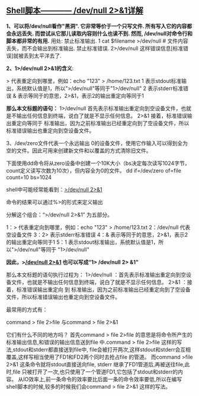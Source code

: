 ## [Shell脚本———— /dev/null 2>&1详解](https://www.cnblogs.com/tinywan/p/6025468.html)             

**1、可以将/dev/null看作"黑洞". 它非常等价于一个只写文件. 所有写入它的内容都会永远丢失. 而尝试从它那儿读取内容则什么也读不到. 然而, /dev/null对命令行和脚本都非常的有用.** 
用处: 
禁止标准输出.  1 cat $filename >/dev/null  # 文件内容丢失，而不会输出到标准输出. 
禁止标准错误.   2>/dev/null 这样错误信息[标准错误]就被丢到太平洋去了. 

**2、1>/dev/null 2>&1的含义**:

\> 代表重定向到哪里，例如：echo "123" > /home/123.txt 
1 表示stdout标准输出，系统默认值是1，所以">/dev/null"等同于"1>/dev/null" 
2 表示stderr标准错误 
& 表示等同于的意思，2>&1，表示2的输出重定向等同于1 

**那么本文标题的语句：** 
1>/dev/null 首先表示标准输出重定向到空设备文件，也就是不输出任何信息到终端，说白了就是不显示任何信息。 
2>&1 接着，标准错误输出重定向等同于 标准输出，因为之前标准输出已经重定向到了空设备文件，所以标准错误输出也重定向到空设备文件。 

3、/dev/zero文件代表一个永远输出 0的设备文件，使用它作输入可以得到全为空的文件。因此可用来创建新文件和以覆盖的方式清除旧文件。 

下面使用dd命令将从zero设备中创建一个10K大小（bs决定每次读写1024字节，count定义读写次数为10次），但内容全为0的文件。 
dd if=/dev/zero of=file count=10 bs=1024

 

shell中可能经常能看到：[>/dev/null 2>&1](http://sjolzy.cn/shell-in-the-dev-null-2-gt-amp-1-Detailed.html) 

命令的结果可以通过%>的形式来定义输出

分解这个组合：“>/dev/null 2>&1” 为五部分。

1：> 代表重定向到哪里，例如：echo "123" > /home/123.txt
2：/dev/null 代表空设备文件
3：2> 表示stderr标准错误
4：& 表示等同于的意思，2>&1，表示2的输出重定向等同于1
5：1 表示stdout标准输出，系统默认值是1，所以">/dev/null"等同于 "1>/dev/null"

**因此，>[/dev/null 2>&1](http://sjolzy.cn/shell-in-the-dev-null-2-gt-amp-1-Detailed.html) 也可以写成“1> /dev/null 2> &1”**

那么本文标题的语句执行过程为：
1>/dev/null ：首先表示标准输出重定向到空设备文件，也就是不输出任何信息到终端，说白了就是不显示任何信息。
2>&1 ：接着，标准错误输出重定向 到 标准输出，因为之前标准输出已经重定向到了空设备文件，所以标准错误输出也重定向到空设备文件。

最常用的方式有：
   
command > file 2>file 与command > file 2>&1

它们有什么不同的地方吗？
    首先command > file 2>file 的意思是将命令所产生的标准输出信息,和错误的输出信息送到file  中.command > file 2>file 这样的写法,stdout和stderr都直接送到file中,  file会被打开两次,这样stdout和stderr会互相覆盖,这样写相当使用了FD1和FD2两个同时去抢占file 的管道。
    而command >file 2>&1 这条命令就将stdout直接送向file, stderr  继承了FD1管道后,再被送往file,此时,file 只被打开了一次,也只使用了一个管道FD1,它包括了stdout和stderr的内容。
   从IO效率上,前一条命令的效率要比后面一条的命令效率要低,所以在编写shell脚本的时候,较多的时候我们会command > file 2>&1 这样的写法。